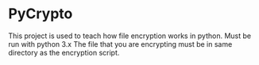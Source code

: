 # PyCrypto

This project is used to teach how file encryption works in python.
Must be run with python 3.x
The file that you are encrypting must be in same directory as the encryption script.
